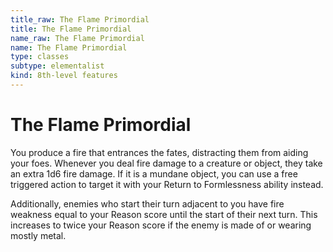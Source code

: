 ```yaml
---
title_raw: The Flame Primordial
title: The Flame Primordial
name_raw: The Flame Primordial
name: The Flame Primordial
type: classes
subtype: elementalist
kind: 8th-level features
---
```


# The Flame Primordial

You produce a fire that entrances the fates, distracting them from aiding your foes. Whenever you deal fire damage to a creature or object, they take an extra 1d6 fire damage. If it is a mundane object, you can use a free triggered action to target it with your Return to Formlessness ability instead.

Additionally, enemies who start their turn adjacent to you have fire weakness equal to your Reason score until the start of their next turn. This increases to twice your Reason score if the enemy is made of or wearing mostly metal.
